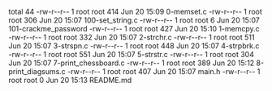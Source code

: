 total 44
-rw-r--r-- 1 root root 414 Jun 20 15:09 0-memset.c
-rw-r--r-- 1 root root 306 Jun 20 15:07 100-set_string.c
-rw-r--r-- 1 root root   6 Jun 20 15:07 101-crackme_password
-rw-r--r-- 1 root root 427 Jun 20 15:10 1-memcpy.c
-rw-r--r-- 1 root root 332 Jun 20 15:07 2-strchr.c
-rw-r--r-- 1 root root 511 Jun 20 15:07 3-strspn.c
-rw-r--r-- 1 root root 448 Jun 20 15:07 4-strpbrk.c
-rw-r--r-- 1 root root 551 Jun 20 15:07 5-strstr.c
-rw-r--r-- 1 root root 304 Jun 20 15:07 7-print_chessboard.c
-rw-r--r-- 1 root root 389 Jun 20 15:12 8-print_diagsums.c
-rw-r--r-- 1 root root 407 Jun 20 15:07 main.h
-rw-r--r-- 1 root root   0 Jun 20 15:13 README.md
